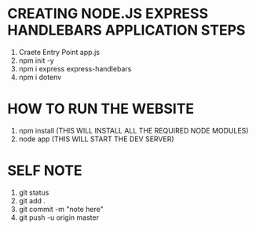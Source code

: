 # CREATING NODE.JS EXPRESS HANDLEBARS APPLICATION STEPS
1. Craete Entry Point app.js
2. npm init -y
3. npm i express express-handlebars
4. npm i dotenv


# HOW TO RUN THE WEBSITE
1. npm install (THIS WILL INSTALL ALL THE REQUIRED NODE MODULES)
2. node app (THIS WILL START THE DEV SERVER)


# SELF NOTE
1. git status
2. git add .
3. git commit -m "note here"
4. git push -u origin master